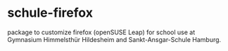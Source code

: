 # schule-firefox
package to customize firefox (openSUSE Leap) for school use at Gymnasium Himmelsthür Hildesheim and Sankt-Ansgar-Schule Hamburg.

